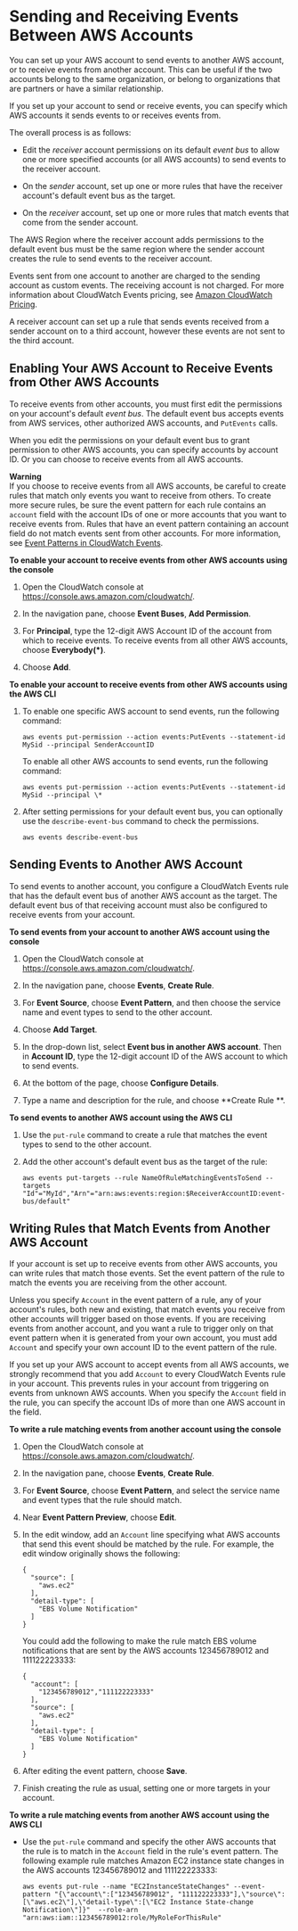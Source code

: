 # Sending and Receiving Events Between AWS Accounts<a name="CloudWatchEvents-CrossAccountEventDelivery"></a>

You can set up your AWS account to send events to another AWS account, or to receive events from another account\. This can be useful if the two accounts belong to the same organization, or belong to organizations that are partners or have a similar relationship\.

If you set up your account to send or receive events, you can specify which AWS accounts it sends events to or receives events from\.

The overall process is as follows:

+ Edit the *receiver* account permissions on its default *event bus* to allow one or more specified accounts \(or all AWS accounts\) to send events to the receiver account\.

+ On the *sender* account, set up one or more rules that have the receiver account's default event bus as the target\.

+ On the *receiver* account, set up one or more rules that match events that come from the sender account\.

The AWS Region where the receiver account adds permissions to the default event bus must be the same region where the sender account creates the rule to send events to the receiver account\.

Events sent from one account to another are charged to the sending account as custom events\. The receiving account is not charged\. For more information about CloudWatch Events pricing, see [Amazon CloudWatch Pricing](https://aws.amazon.com/cloudwatch/pricing/)\.

 A receiver account can set up a rule that sends events received from a sender account on to a third account, however these events are not sent to the third account\.

## Enabling Your AWS Account to Receive Events from Other AWS Accounts<a name="ReceivingEventsFromAnotherAccount"></a>

To receive events from other accounts, you must first edit the permissions on your account's default *event bus*\. The default event bus accepts events from AWS services, other authorized AWS accounts, and `PutEvents` calls\.

When you edit the permissions on your default event bus to grant permission to other AWS accounts, you can specify accounts by account ID\. Or you can choose to receive events from all AWS accounts\.

**Warning**  
If you choose to receive events from all AWS accounts, be careful to create rules that match only events you want to receive from others\. To create more secure rules, be sure the event pattern for each rule contains an `account` field with the account IDs of one or more accounts that you want to receive events from\. Rules that have an event pattern containing an account field do not match events sent from other accounts\. For more information, see [Event Patterns in CloudWatch Events](CloudWatchEventsandEventPatterns.md)\.

**To enable your account to receive events from other AWS accounts using the console**

1. Open the CloudWatch console at [https://console\.aws\.amazon\.com/cloudwatch/](https://console.aws.amazon.com/cloudwatch/)\.

1. In the navigation pane, choose **Event Buses**, **Add Permission**\.

1. For **Principal**, type the 12\-digit AWS Account ID of the account from which to receive events\. To receive events from all other AWS accounts, choose **Everybody\(\*\)**\.

1. Choose **Add**\.

**To enable your account to receive events from other AWS accounts using the AWS CLI**

1. To enable one specific AWS account to send events, run the following command:

   ```
   aws events put-permission --action events:PutEvents --statement-id MySid --principal SenderAccountID
   ```

   To enable all other AWS accounts to send events, run the following command:

   ```
   aws events put-permission --action events:PutEvents --statement-id MySid --principal \*
   ```

1. After setting permissions for your default event bus, you can optionally use the `describe-event-bus` command to check the permissions\.

   ```
   aws events describe-event-bus
   ```

## Sending Events to Another AWS Account<a name="SendingEventsToAnotherAccount"></a>

To send events to another account, you configure a CloudWatch Events rule that has the default event bus of another AWS account as the target\. The default event bus of that receiving account must also be configured to receive events from your account\.

**To send events from your account to another AWS account using the console**

1. Open the CloudWatch console at [https://console\.aws\.amazon\.com/cloudwatch/](https://console.aws.amazon.com/cloudwatch/)\.

1. In the navigation pane, choose **Events**, **Create Rule**\.

1. For **Event Source**, choose **Event Pattern**, and then choose the service name and event types to send to the other account\.

1. Choose **Add Target**\.

1. In the drop\-down list, select **Event bus in another AWS account**\. Then in **Account ID**, type the 12\-digit account ID of the AWS account to which to send events\.

1. At the bottom of the page, choose **Configure Details**\.

1. Type a name and description for the rule, and choose **Create Rule **\.

**To send events to another AWS account using the AWS CLI**

1. Use the `put-rule` command to create a rule that matches the event types to send to the other account\.

1. Add the other account's default event bus as the target of the rule:

   ```
   aws events put-targets --rule NameOfRuleMatchingEventsToSend --targets "Id"="MyId","Arn"="arn:aws:events:region:$ReceiverAccountID:event-bus/default"
   ```

## Writing Rules that Match Events from Another AWS Account<a name="WritingRulesThatMatchEventsFromAnotherAccount"></a>

If your account is set up to receive events from other AWS accounts, you can write rules that match those events\. Set the event pattern of the rule to match the events you are receiving from the other account\.

Unless you specify `Account` in the event pattern of a rule, any of your account's rules, both new and existing, that match events you receive from other accounts will trigger based on those events\. If you are receiving events from another account, and you want a rule to trigger only on that event pattern when it is generated from your own account, you must add `Account` and specify your own account ID to the event pattern of the rule\.

If you set up your AWS account to accept events from all AWS accounts, we strongly recommend that you add `Account` to every CloudWatch Events rule in your account\. This prevents rules in your account from triggering on events from unknown AWS accounts\. When you specify the `Account` field in the rule, you can specify the account IDs of more than one AWS account in the field\.

**To write a rule matching events from another account using the console**

1. Open the CloudWatch console at [https://console\.aws\.amazon\.com/cloudwatch/](https://console.aws.amazon.com/cloudwatch/)\.

1. In the navigation pane, choose **Events**, **Create Rule**\.

1. For **Event Source**, choose **Event Pattern**, and select the service name and event types that the rule should match\.

1. Near **Event Pattern Preview**, choose **Edit**\.

1. In the edit window, add an `Account` line specifying what AWS accounts that send this event should be matched by the rule\. For example, the edit window originally shows the following:

   ```
   {
     "source": [
       "aws.ec2"
     ],
     "detail-type": [
       "EBS Volume Notification"
     ]
   }
   ```

   You could add the following to make the rule match EBS volume notifications that are sent by the AWS accounts 123456789012 and 111122223333:

   ```
   {
     "account": [
       "123456789012","111122223333"
     ],
     "source": [
       "aws.ec2"
     ],
     "detail-type": [
       "EBS Volume Notification"
     ]
   }
   ```

1. After editing the event pattern, choose **Save**\. 

1. Finish creating the rule as usual, setting one or more targets in your account\.

**To write a rule matching events from another AWS account using the AWS CLI**

+ Use the `put-rule` command and specify the other AWS accounts that the rule is to match in the `Account` field in the rule's event pattern\. The following example rule matches Amazon EC2 instance state changes in the AWS accounts 123456789012 and 111122223333:

  ```
  aws events put-rule --name "EC2InstanceStateChanges" --event-pattern "{\"account\":["123456789012", "111122223333"],\"source\":[\"aws.ec2\"],\"detail-type\":[\"EC2 Instance State-change Notification\"]}"  --role-arn "arn:aws:iam::123456789012:role/MyRoleForThisRule"
  ```
